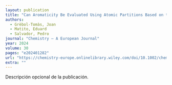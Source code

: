```yaml
---
layout: publication
title: "Can Aromaticity Be Evaluated Using Atomic Partitions Based on the Hilbert‐Space?"
authors:
  - Grèbol‐Tomàs, Joan
  - Matito, Eduard
  - Salvador, Pedro
journal: "Chemistry – A European Journal"
year: 2024
volume: 30
pages: "e202401282"
url: "https://chemistry-europe.onlinelibrary.wiley.com/doi/10.1002/chem.202401282"
extra: ""
---
```


Descripción opcional de la publicación.
